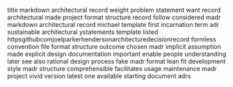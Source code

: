 title markdown architectural record weight problem statement want record architectural made project format structure record follow considered madr markdown architectural record michael template first incarnation term adr sustainable architectural ystatements template listed httpsgithubcomjoelparkerhendersonarchitecturedecisionrecord formless convention file format structure outcome chosen madr implicit assumption made explicit design documentation important enable people understanding later see also rational design process fake madr format lean fit development style madr structure comprehensible facilitates usage maintenance madr project vivid version latest one available starting document adrs